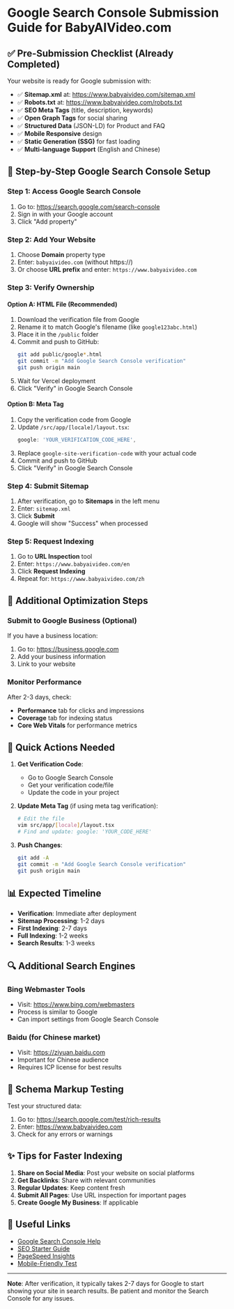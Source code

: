 # Google Search Console Submission Guide for BabyAIVideo.com

## ✅ Pre-Submission Checklist (Already Completed)

Your website is ready for Google submission with:
- ✅ **Sitemap.xml** at: https://www.babyaivideo.com/sitemap.xml
- ✅ **Robots.txt** at: https://www.babyaivideo.com/robots.txt
- ✅ **SEO Meta Tags** (title, description, keywords)
- ✅ **Open Graph Tags** for social sharing
- ✅ **Structured Data** (JSON-LD) for Product and FAQ
- ✅ **Mobile Responsive** design
- ✅ **Static Generation (SSG)** for fast loading
- ✅ **Multi-language Support** (English and Chinese)

## 📝 Step-by-Step Google Search Console Setup

### Step 1: Access Google Search Console
1. Go to: https://search.google.com/search-console
2. Sign in with your Google account
3. Click "Add property"

### Step 2: Add Your Website
1. Choose **Domain** property type
2. Enter: `babyaivideo.com` (without https://)
3. Or choose **URL prefix** and enter: `https://www.babyaivideo.com`

### Step 3: Verify Ownership

#### Option A: HTML File (Recommended)
1. Download the verification file from Google
2. Rename it to match Google's filename (like `google123abc.html`)
3. Place it in the `/public` folder
4. Commit and push to GitHub:
   ```bash
   git add public/google*.html
   git commit -m "Add Google Search Console verification"
   git push origin main
   ```
5. Wait for Vercel deployment
6. Click "Verify" in Google Search Console

#### Option B: Meta Tag
1. Copy the verification code from Google
2. Update `/src/app/[locale]/layout.tsx`:
   ```typescript
   google: 'YOUR_VERIFICATION_CODE_HERE',
   ```
3. Replace `google-site-verification-code` with your actual code
4. Commit and push to GitHub
5. Click "Verify" in Google Search Console

### Step 4: Submit Sitemap
1. After verification, go to **Sitemaps** in the left menu
2. Enter: `sitemap.xml`
3. Click **Submit**
4. Google will show "Success" when processed

### Step 5: Request Indexing
1. Go to **URL Inspection** tool
2. Enter: `https://www.babyaivideo.com/en`
3. Click **Request Indexing**
4. Repeat for: `https://www.babyaivideo.com/zh`

## 🎯 Additional Optimization Steps

### Submit to Google Business (Optional)
If you have a business location:
1. Go to: https://business.google.com
2. Add your business information
3. Link to your website

### Monitor Performance
After 2-3 days, check:
- **Performance** tab for clicks and impressions
- **Coverage** tab for indexing status
- **Core Web Vitals** for performance metrics

## 🚀 Quick Actions Needed

1. **Get Verification Code**:
   - Go to Google Search Console
   - Get your verification code/file
   - Update the code in your project

2. **Update Meta Tag** (if using meta tag verification):
   ```bash
   # Edit the file
   vim src/app/[locale]/layout.tsx
   # Find and update: google: 'YOUR_CODE_HERE'
   ```

3. **Push Changes**:
   ```bash
   git add -A
   git commit -m "Add Google Search Console verification"
   git push origin main
   ```

## 📊 Expected Timeline

- **Verification**: Immediate after deployment
- **Sitemap Processing**: 1-2 days
- **First Indexing**: 2-7 days
- **Full Indexing**: 1-2 weeks
- **Search Results**: 1-3 weeks

## 🔍 Additional Search Engines

### Bing Webmaster Tools
- Visit: https://www.bing.com/webmasters
- Process is similar to Google
- Can import settings from Google Search Console

### Baidu (for Chinese market)
- Visit: https://ziyuan.baidu.com
- Important for Chinese audience
- Requires ICP license for best results

## 📱 Schema Markup Testing

Test your structured data:
1. Go to: https://search.google.com/test/rich-results
2. Enter: https://www.babyaivideo.com
3. Check for any errors or warnings

## ✨ Tips for Faster Indexing

1. **Share on Social Media**: Post your website on social platforms
2. **Get Backlinks**: Share with relevant communities
3. **Regular Updates**: Keep content fresh
4. **Submit All Pages**: Use URL inspection for important pages
5. **Create Google My Business**: If applicable

## 🔗 Useful Links

- [Google Search Console Help](https://support.google.com/webmasters)
- [SEO Starter Guide](https://developers.google.com/search/docs/fundamentals/seo-starter-guide)
- [PageSpeed Insights](https://pagespeed.web.dev/)
- [Mobile-Friendly Test](https://search.google.com/test/mobile-friendly)

---

**Note**: After verification, it typically takes 2-7 days for Google to start showing your site in search results. Be patient and monitor the Search Console for any issues.